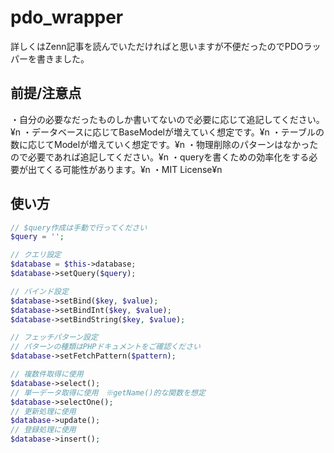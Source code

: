 # pdo_wrapper

詳しくはZenn記事を読んでいただければと思いますが不便だったのでPDOラッパーを書きました。

## 前提/注意点
・自分の必要なだったものしか書いてないので必要に応じて追記してください。¥n
・データベースに応じてBaseModelが増えていく想定です。¥n
・テーブルの数に応じてModelが増えていく想定です。¥n
・物理削除のパターンはなかったので必要であれば追記してください。¥n
・queryを書くための効率化をする必要が出てくる可能性があります。¥n
・MIT License¥n

## 使い方

```php
// $query作成は手動で行ってください
$query = '';

// クエリ設定
$database = $this->database;
$database->setQuery($query);

// バインド設定
$database->setBind($key, $value);
$database->setBindInt($key, $value);
$database->setBindString($key, $value);

// フェッチパターン設定
// パターンの種類はPHPドキュメントをご確認ください
$database->setFetchPattern($pattern);

// 複数件取得に使用
$database->select();
// 単一データ取得に使用　※getName()的な関数を想定
$database->selectOne();
// 更新処理に使用
$database->update();
// 登録処理に使用
$database->insert();
```
